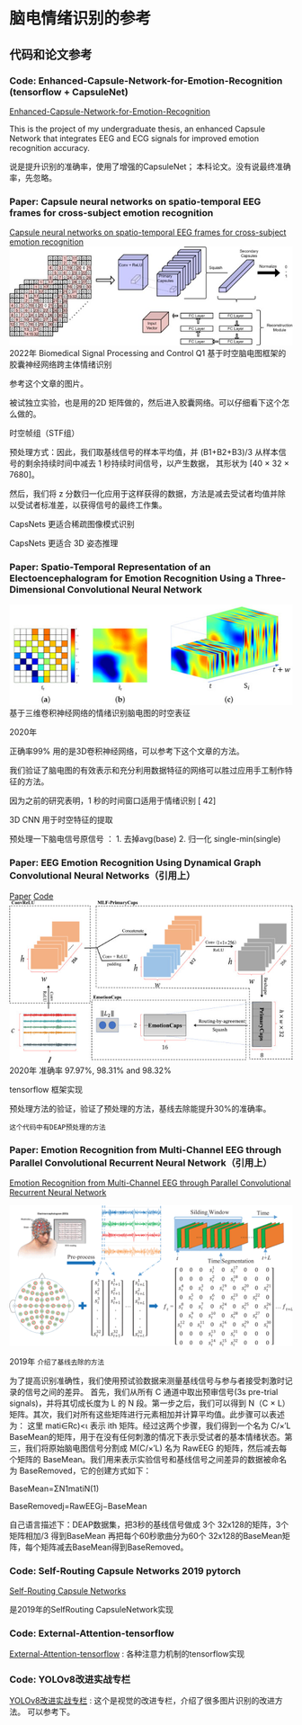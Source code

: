 


# 脑电情绪识别的参考



## 代码和论文参考





### Code: Enhanced-Capsule-Network-for-Emotion-Recognition   (tensorflow + CapsuleNet)
[Enhanced-Capsule-Network-for-Emotion-Recognition](https://github.com/HYQHUANGYUNQI/Enhanced-Capsule-Network-for-Emotion-Recognition/tree/main)

This is the project of my undergraduate thesis, an enhanced Capsule Network that integrates EEG and ECG signals for improved emotion recognition accuracy.

说是提升识别的准确率，使用了增强的CapsuleNet；
本科论文。没有说最终准确率，先忽略。


### Paper: Capsule neural networks on spatio-temporal EEG frames for cross-subject emotion recognition
[Capsule neural networks on spatio-temporal EEG frames for cross-subject emotion recognition](https://www.sciencedirect.com/science/article/pii/S1746809421009587#f0015)
![img_2.png](img_2.png)
2022年  Biomedical Signal Processing and Control  Q1  基于时空脑电图框架的胶囊神经网络跨主体情绪识别

参考这个文章的图片。

被试独立实验，也是用的2D 矩阵做的，然后进入胶囊网络。可以仔细看下这个怎么做的。

时空帧组（STF组）

预处理方式：因此，我们取基线信号的样本平均值，并 (B1+B2+B3)/3 从样本信号的剩余持续时间中减去 1 秒持续时间信号，以产生数据， 其形状为 [40 × 32 × 7680]。

然后，我们将 z 分数归一化应用于这样获得的数据，方法是减去受试者均值并除以受试者标准差，以获得信号的最终工作集。

CapsNets 更适合稀疏图像模式识别

CapsNets 更适合 3D 姿态推理




### Paper: Spatio-Temporal Representation of an Electoencephalogram for Emotion Recognition Using a Three-Dimensional Convolutional Neural Network
![img_1.png](img_1.png)
基于三维卷积神经网络的情绪识别脑电图的时空表征

2020年 

正确率99% 用的是3D卷积神经网络，可以参考下这个文章的方法。

我们验证了脑电图的有效表示和充分利用数据特征的网络可以胜过应用手工制作特征的方法。

因为之前的研究表明，1 秒的时间窗口适用于情绪识别 [ 42]

3D CNN 用于时空特征的提取

预处理一下脑电信号原信号 ： 1. 去掉avg(base)  2. 归一化  single-min(single)



### Paper: EEG Emotion Recognition Using Dynamical Graph Convolutional Neural Networks（引用上）
[Paper](https://www.sciencedirect.com/science/article/pii/S0010482520302663?via%3Dihub)
[Code](https://github.com/2018110060ding/EmotionCaps?tab=readme-ov-file) 
![img.png](img.png)
2020年   准确率 97.97%, 98.31% and 98.32%

tensorflow 框架实现

预处理方法的验证，验证了预处理的方法，基线去除能提升30%的准确率。  

`这个代码中有DEAP预处理的方法`




### Paper: Emotion Recognition from Multi-Channel EEG through Parallel Convolutional Recurrent Neural Network（引用上）
[Emotion Recognition from Multi-Channel EEG through Parallel Convolutional Recurrent Neural Network](https://ieeexplore.ieee.org/abstract/document/8489331)

![img_3.png](img_3.png)

2019年  `介绍了基线去除的方法`

为了提高识别准确性，我们使用预试验数据来测量基线信号与参与者接受刺激时记录的信号之间的差异。
首先，我们从所有 C 通道中取出预审信号(3s pre-trial signals)，并将其切成长度为 L 的 N 段。第一步之后，我们可以得到 N（C × L） 矩阵。其次，我们对所有这些矩阵进行元素相加并计算平均值。此步骤可以表述为：
这里 mati∈Rc)<ι 表示 ith 矩阵。经过这两个步骤，我们得到一个名为 C/×′L BaseMean的矩阵，用于在没有任何刺激的情况下表示受试者的基本情绪状态。第三，我们将原始脑电图信号分割成 M(C/×′L) 名为 RawEEG 的矩阵，然后减去每个矩阵的 BaseMean。我们用来表示实验信号和基线信号之间差异的数据被命名为 BaseRemoved，它的创建方式如下：

BaseMean=ΣN1matiN(1)

BaseRemovedj=RawEEGj−BaseMean

自己语言描述下：DEAP数据集，把3秒的基线信号做成 3个 32x128的矩阵，3个矩阵相加/3 得到BaseMean
再把每个60秒歌曲分为60个  32x128的BaseMean矩阵，每个矩阵减去BaseMean得到BaseRemoved。




### Code: Self-Routing Capsule Networks   2019  pytorch

[Self-Routing Capsule Networks](https://github.com/coder3000/SR-CapsNet?tab=readme-ov-file)

是2019年的SelfRouting CapsuleNetwork实现


### Code: External-Attention-tensorflow
[External-Attention-tensorflow](https://zhuanlan.zhihu.com/p/531793473)  : 各种注意力机制的tensorflow实现




### Code: YOLOv8改进实战专栏
[YOLOv8改进实战专栏](https://blog.csdn.net/weixin_43694096/article/details/130671688)  : 这个是视觉的改进专栏，介绍了很多图片识别的改进方法。
可以参考下。








